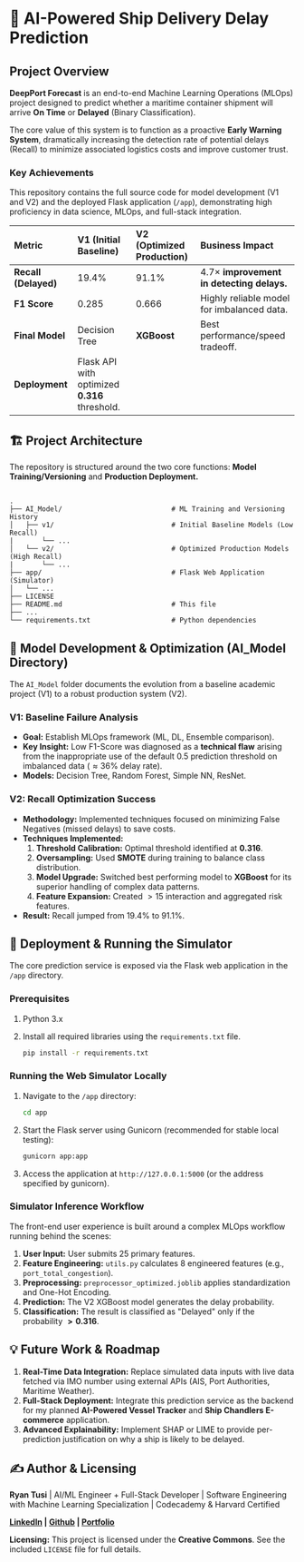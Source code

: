 # 🚢 AI-Powered Ship Delivery Delay Prediction

## Project Overview

**DeepPort Forecast** is an end-to-end Machine Learning Operations (MLOps) project designed to predict whether a maritime container shipment will arrive **On Time** or **Delayed** (Binary Classification).

The core value of this system is to function as a proactive **Early Warning System**, dramatically increasing the detection rate of potential delays (Recall) to minimize associated logistics costs and improve customer trust.

### Key Achievements

This repository contains the full source code for model development (V1 and V2) and the deployed Flask application (`/app`), demonstrating high proficiency in data science, MLOps, and full-stack integration.

| Metric | V1 (Initial Baseline) | **V2 (Optimized Production)** | Business Impact |
| :--- | :--- | :--- | :--- |
| **Recall (Delayed)** | $19.4\%$ | $91.1\%$ | $4.7\times$ **improvement in detecting delays.** |
| **F1 Score** | $0.285$ | $0.666$ | Highly reliable model for imbalanced data. |
| **Final Model** | Decision Tree | **XGBoost** | Best performance/speed tradeoff. |
| **Deployment** | Flask API with optimized $\mathbf{0.316}$ threshold. | | |

## 🏗️ Project Architecture

The repository is structured around the two core functions: **Model Training/Versioning** and **Production Deployment.**

```

.
├── AI_Model/                           # ML Training and Versioning History
│   ├── v1/                             # Initial Baseline Models (Low Recall)
|       └── ...
│   └── v2/                             # Optimized Production Models (High Recall)
|       └── ...
├── app/                                # Flask Web Application (Simulator)
│   └── ...
├── LICENSE
├── README.md                           # This file
├── ...
└── requirements.txt                    # Python dependencies

````

## 🧠 Model Development & Optimization (AI\_Model Directory)

The `AI_Model` folder documents the evolution from a baseline academic project (V1) to a robust production system (V2).

### V1: Baseline Failure Analysis

* **Goal:** Establish MLOps framework (ML, DL, Ensemble comparison).
* **Key Insight:** Low F1-Score was diagnosed as a **technical flaw** arising from the inappropriate use of the default $0.5$ prediction threshold on imbalanced data ($\approx 36\%$ delay rate).
* **Models:** Decision Tree, Random Forest, Simple NN, ResNet.

### V2: Recall Optimization Success

* **Methodology:** Implemented techniques focused on minimizing False Negatives (missed delays) to save costs.
* **Techniques Implemented:**
    1.  **Threshold Calibration:** Optimal threshold identified at $\mathbf{0.316}$.
    2.  **Oversampling:** Used **SMOTE** during training to balance class distribution.
    3.  **Model Upgrade:** Switched best performing model to **XGBoost** for its superior handling of complex data patterns.
    4.  **Feature Expansion:** Created $>15$ interaction and aggregated risk features.
* **Result:** Recall jumped from $19.4\%$ to $91.1\%$.

## 🚀 Deployment & Running the Simulator

The core prediction service is exposed via the Flask web application in the `/app` directory.

### Prerequisites

1.  Python 3.x
2.  Install all required libraries using the `requirements.txt` file.

    ```bash
    pip install -r requirements.txt
    ```

### Running the Web Simulator Locally

1.  Navigate to the `/app` directory:

    ```bash
    cd app
    ```

2.  Start the Flask server using Gunicorn (recommended for stable local testing):

    ```bash
    gunicorn app:app
    ```

3.  Access the application at `http://127.0.0.1:5000` (or the address specified by gunicorn).

### Simulator Inference Workflow

The front-end user experience is built around a complex MLOps workflow running behind the scenes:

1.  **User Input:** User submits 25 primary features.
2.  **Feature Engineering:** `utils.py` calculates 8 engineered features (e.g., `port_total_congestion`).
3.  **Preprocessing:** `preprocessor_optimized.joblib` applies standardization and One-Hot Encoding.
4.  **Prediction:** The V2 XGBoost model generates the delay probability.
5.  **Classification:** The result is classified as "Delayed" only if the probability $\mathbf{> 0.316}$.

## 💡 Future Work & Roadmap

1.  **Real-Time Data Integration:** Replace simulated data inputs with live data fetched via IMO number using external APIs (AIS, Port Authorities, Maritime Weather).
2.  **Full-Stack Deployment:** Integrate this prediction service as the backend for my planned **AI-Powered Vessel Tracker** and **Ship Chandlers E-commerce** application.
3.  **Advanced Explainability:** Implement SHAP or LIME to provide per-prediction justification on why a ship is likely to be delayed.

## ✍️ Author & Licensing

**Ryan Tusi** | AI/ML Engineer + Full-Stack Developer | Software Engineering with Machine Learning Specialization | Codecademy & Harvard Certified

**[LinkedIn](https://www.linkedin.com/in/ryantusi/) | [Github](https://github.com/ryantusi/) | [Portfolio](https://ryantusi.netlify.app/)**

**Licensing:**
This project is licensed under the **Creative Commons**. See the included `LICENSE` file for full details.
